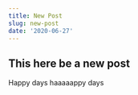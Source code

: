 ```yaml
---
title: New Post
slug: new-post
date: '2020-06-27'
---
```


## This here be a new post

Happy days haaaaappy days